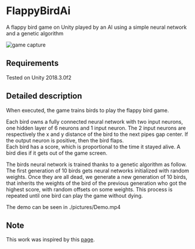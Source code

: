 # FlappyBirdAi
A flappy bird game on Unity played by an AI using a simple neural network and a genetic algorithm

![game capture](./pictures/Capture.PNG")

## Requirements
Tested on Unity 2018.3.0f2

## Detailed description

When executed, the game trains birds to play the flappy bird game.

Each bird owns a fully connected neural network with two input neurons, one hidden layer of 6 neurons and 1 input neuron.
The 2 input neurons are respectively the x and y distance of the bird to the next pipes gap center. If the output neuron is positive, then the bird flaps.  
Each bird has a score, which is proportional to the time it stayed alive. A bird dies if it gets out of the game screen.

The birds neural network is trained thanks to a genetic algorithm as follow. The first generation of 10 birds gets neural networks initialized with random weights. Once they are all dead, we generate a new generation of 10 birds, that inherits the weights of the bird of the previous generation who got the highest score, with random offsets on some weights. This process is repeated until one bird can play the game without dying.

The demo can be seen in ./pictures/Demo.mp4

## Note

This work was inspired by this [page](https://www.askforgametask.com/tutorial/machine-learning-algorithm-flappy-bird/).
